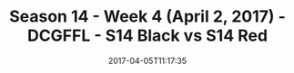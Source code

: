 ---
title: Season 14 - Week 4 (April 2, 2017) - DCGFFL - S14 Black vs S14 Red
teams-score:
- team: _teams/s14-black.md
  score: 39
- team: _teams/s14-red.md
  score: 12
mvp: Jordan A. & Pedro
game-ball: Aaron & Roy
season: 14
week: 4
date: '2017-04-05T11:17:35'
pageid: season-14-week-4-april-2-2017-5091-vs-5103
---